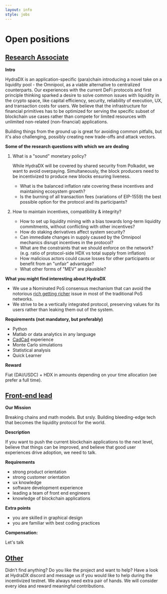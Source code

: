 ```yaml
---
layout: info
style: jobs
---
```


# Open positions

## [Research Associate](#research-associate)

**Intro**

HydraDX is an application-specific (para)chain introducing a novel take on a liquidity pool - the Omnipool, as a viable alternative to centralized counterparts. Our experiences with the current DeFi protocols and first principle thinking sparked a desire to solve common issues with liquidity in the crypto space, like capital efficiency, security, reliability of execution, UX, and transaction costs for users. We believe that the infrastructure for financial primitives has to be optimized for serving the specific subset of blockchain use cases rather than compete for limited resources with unlimited non-related (non-financial) applications.

Building things from the ground up is great for avoiding common pitfalls, but it's also challenging, possibly creating new trade-offs and attack vectors.

**Some of the research questions with which we are dealing**

1. What is a "sound" monetary policy?

    While HydraDX will be covered by shared security from Polkadot, we want to avoid overpaying. Simultaneously, the block producers need to be incentivized to produce new blocks ensuring liveness.

    * What is the balanced inflation rate covering these incentives and maintaining ecosystem growth?
    * Is the burning of all transaction fees (variations of EIP-1559) the best possible option for the protocol and its participants?

2. How to maintain incentives, compatibility & integrity?

    * How to set up liquidity mining with a bias towards long-term liquidity commitments, without conflicting with other incentives?
    * How do staking derivatives affect system security?
    * Can immediate changes in supply caused by the Omnipool mechanics disrupt incentives in the protocol?
    * What are the constraints that we should enforce on the network? (e.g. ratio of protocol-side HDX vs total supply from inflation)
    * How malicious actors could cause losses for other participants or benefit from an "unfair" advantage?
    * What other forms of "MEV" are plausible?

**What you might find interesting about HydraDX**

* We use a Nominated PoS consensus mechanism that can avoid the notorious [rich getting richer](https://vitalik.ca/general/2020/11/06/pos2020.html) issue in most of the traditional PoS networks.
* We strive to be a vertically integrated protocol, preserving values for its users rather than leaking them out of the system.

**Requirements (not mandatory, but preferably)**

* Python
* Matlab or data analytics in any language
* [CadCad](https://cadcad.org) experience
* Monte Carlo simulations
* Statistical analysis
* Quick Learner

**Reward**

Fiat (DAI/USDC) + HDX in amounts depending on your time allocation (we prefer a full time).

## [Front-end lead](#front-end-lead)

**Our Mission**

Breaking chains and math models. But srsly. Building bleeding-edge tech that becomes the liquidity protocol for the world.

**Description**

If you want to push the current blockchain applications to the next level, believe that things can be improved, and believe that good user experiences drive adoption, we need to talk.

**Requirements**

- strong product orientation
- strong customer orientation
- ux knowledge
- software development experience
- leading a team of front end engineers
- knowledge of blockchain applications

**Extra points**

- you are skilled in graphical design
- you are familiar with best coding practices

**Compensation:**

Let's talk

## [Other](#other)

Didn’t find anything? Do you like the project and want to help? Have a look at HydraDX discord and message us if you would like to help during the incentivized testnet. We always need extra pair of hands. We will consider every idea and reward meaningful contributions.
